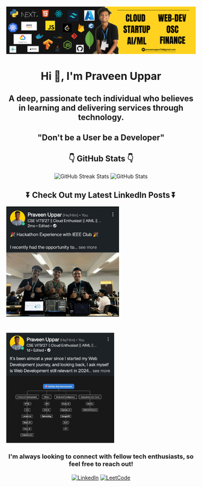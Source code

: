 ![Banner](https://github.com/PraveenUppar/PraveenUppar/blob/289c408318e8664d45c1fd3a6e626f3c5538e9c0/Personal%20LinkedIn%20Banner%203.png)

<h1 align="center">Hi 👋, I'm Praveen Uppar</h1>
<h2 align="center">A deep, passionate tech individual who believes in learning and delivering services through technology.</h2>
<h2 align="center">"Don't be a User be a Developer"</h2>

<h2 align="center">👇 GitHub Stats 👇 </h2>

<div align="center">
  <img src="https://github-readme-streak-stats.herokuapp.com/?user=PraveenUppar&theme=dark&hide_border=false" alt="GitHub Streak Stats" width="47%" />
  <img src="https://github-readme-stats.vercel.app/api?username=PraveenUppar&show_icons=true&count_private=true&hide_border=true" alt="GitHub Stats" width="45%" />
</div>

<h2 align="center">⏬ Check Out my Latest LinkedIn Posts ⏬</h2>

<div align="center" style="display: flex; flex-wrap: wrap; gap: 40px;">
  <a href="https://www.linkedin.com/feed/update/urn:li:activity:7228767051555745792/">
    <img src="https://github.com/PraveenUppar/PraveenUppar/blob/44468b2fdecf870cb899c3cb045b7bb52ae7dfa9/post2.jpg" alt="LinkedIn Post" width="300"/>
  </a>
  <a href="https://www.linkedin.com/feed/update/urn:li:activity:7250858041120608256/">
    <img src="https://github.com/PraveenUppar/PraveenUppar/blob/fd6d966ca88ded92c529939a82319592bfd424ac/post4.jpg" alt="LinkedIn Post" width="287"/>
  </a>
</div>

<h3 align="center">I'm always looking to connect with fellow tech enthusiasts, so feel free to reach out!</h3>

<p align="center">
<a href="https://www.linkedin.com/in/praveen-uppar-5b0565277/" target="_blank"><img align="center" src="https://raw.githubusercontent.com/rahuldkjain/github-profile-readme-generator/master/src/images/icons/Social/linked-in-alt.svg" alt="LinkedIn" height="30" width="40" /></a>
<a href="https://leetcode.com/u/praveenuppar718/" target="_blank"><img align="center" src="https://raw.githubusercontent.com/rahuldkjain/github-profile-readme-generator/master/src/images/icons/Social/leet-code.svg" alt="LeetCode" height="30" width="40" /></a>
</p>
